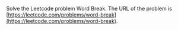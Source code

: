 Solve the Leetcode problem Word Break.
The URL of the problem is [https://leetcode.com/problems/word-break](https://leetcode.com/problems/word-break).
